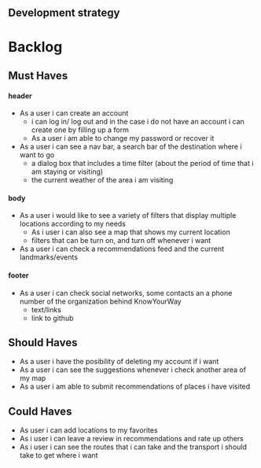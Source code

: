 ## Development strategy
# Backlog

## Must Haves

#### header
- As a user i can create an account 
   - i can log in/ log out and in the case i do not have an account i can create one by filling up a form 
   - As a user i am able to change my password or recover it 
- As a user i can see a nav bar, a search bar of the destination where i want to go
  - a dialog box that includes a time filter (about the period of time that i am staying or visiting)
  - the current weather of the area i am visiting
#### body
- As a user i would like to see a variety of filters that display multiple locations according to my needs
  - As i user i can also see a map that shows my current location
  - filters that can be turn on, and turn off whenever i want 
- As a user i can check a recommendations feed and the current landmarks/events 

#### footer
- As a user i can check social networks, some contacts an a phone number of the organization behind KnowYourWay
  - text/links
  - link to github

## Should Haves
- As a user i have the posibility of deleting my account if i want
- As a user i can see the suggestions whenever i check another area of my map 
- As a user i am able to submit recommendations of places i have visited

## Could Haves
- As user i can add locations to my favorites
- As i user i can leave a review in recommendations and rate up others
- As i user i can see the routes that i can take and the transport i should take to get where i want


